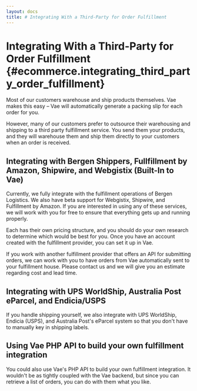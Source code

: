 ```yaml
---
layout: docs
title: # Integrating With a Third-Party for Order Fulfillment
---
```


# Integrating With a Third-Party for Order Fulfillment {#ecommerce.integrating_third_party_order_fulfillment}

Most of our customers warehouse and ship products themselves. Vae makes
this easy – Vae will automatically generate a packing slip for each
order for you.

However, many of our customers prefer to outsource their warehousing and
shipping to a third party fulfillment service. You send them your
products, and they will warehouse them and ship them directly to your
customers when an order is received.

## Integrating with Bergen Shippers, Fullfillment by Amazon, Shipwire, and Webgistix (Built-In to Vae)

Currently, we fully integrate with the fulfillment operations of Bergen
Logistics. We also have beta support for Webgistix, Shipwire, and
Fulfillment by Amazon. If you are interested in using any of these
services, we will work with you for free to ensure that everything gets
up and running properly.

Each has their own pricing structure, and you should do your own
research to determine which would be best for you. Once you have an
account created with the fulfillment provider, you can set it up in Vae.

If you work with another fulfillment provider that offers an API for
submitting orders, we can work with you to have orders from Vae
automatically sent to your fulfillment house. Please contact us and we
will give you an estimate regarding cost and lead time.

## Integrating with UPS WorldShip, Australia Post eParcel, and Endicia/USPS

If you handle shipping yourself, we also integrate with UPS WorldShip,
Endicia (USPS), and Australia Post's eParcel system so that you don't
have to manually key in shipping labels.

## Using Vae PHP API to build your own fulfillment integration

You could also use Vae's PHP API to build your own fulfillment
integration. It wouldn't be as tightly coupled with the Vae backend, but
since you can retrieve a list of orders, you can do with them what you
like.
